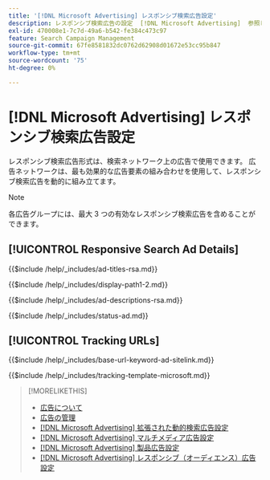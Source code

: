 ```yaml
---
title: '[!DNL Microsoft Advertising] レスポンシブ検索広告設定'
description: レスポンシブ検索広告の設定  [!DNL Microsoft Advertising]  参照してください。
exl-id: 470008e1-7c7d-49a6-b542-fe384c473c97
feature: Search Campaign Management
source-git-commit: 67fe8581832dc0762d62908d01672e53cc95b847
workflow-type: tm+mt
source-wordcount: '75'
ht-degree: 0%

---
```


# [!DNL Microsoft Advertising] レスポンシブ検索広告設定

レスポンシブ検索広告形式は、検索ネットワーク上の広告で使用できます。 広告ネットワークは、最も効果的な広告要素の組み合わせを使用して、レスポンシブ検索広告を動的に組み立てます。

>[!NOTE]
>
>各広告グループには、最大 3 つの有効なレスポンシブ検索広告を含めることができます。

## [!UICONTROL Responsive Search Ad Details]

<!-- **[!UICONTROL Ad Titles]:** -->

{{$include /help/_includes/ad-titles-rsa.md}}

<!-- **[!UICONTROL Display Path 1]**, **[!UICONTROL Display Path 2]:** -->

{{$include /help/_includes/display-path1-2.md}}

<!-- **[!UICONTROL Ad Descriptions]:** -->

{{$include /help/_includes/ad-descriptions-rsa.md}}

<!-- **[!UICONTROL Status]:** -->

{{$include /help/_includes/status-ad.md}}

## [!UICONTROL Tracking URLs]

<!-- **[!UICONTROL Base URl]:** -->

{{$include /help/_includes/base-url-keyword-ad-sitelink.md}}

<!-- **[!UICONTROL Tracking Template]:** -->

{{$include /help/_includes/tracking-template-microsoft.md}}


>[!MORELIKETHIS]
>
>* [ 広告について ](ad-about.md)
>* [ 広告の管理 ](ad-manage.md)
>* [[!DNL Microsoft Advertising]  拡張された動的検索広告設定 ](ad-settings-microsoft-dsa.md)
>* [[!DNL Microsoft Advertising]  マルチメディア広告設定 ](ad-settings-microsoft-multimedia.md)
>* [[!DNL Microsoft Advertising]  製品広告設定 ](ad-settings-microsoft-product.md)
>* [[!DNL Microsoft Advertising]  レスポンシブ（オーディエンス）広告設定 ](ad-settings-microsoft-responsive.md)
